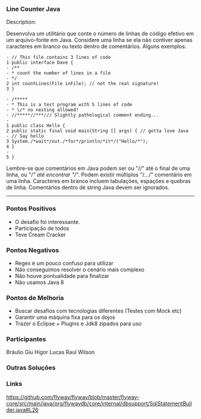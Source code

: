 ### Line Counter Java

Description:

Desenvolva um utilitário que conte o número de linhas de código efetivo em um arquivo-fonte em Java. Considere uma linha se ela não contiver apenas caracteres em branco ou texto dentro de comentários. Alguns exemplos:

```
- // This file contains 3 lines of code
1 public interface Dave {
- /**
- * count the number of lines in a file
- */
2 int countLines(File inFile); // not the real signature!
3 }
```

```
- /*****
- * This is a test program with 5 lines of code
- * \/* no nesting allowed!
- //*****//***/// Slightly pathological comment ending...
-
1 public class Hello {
2 public static final void main(String [] args) { // gotta love Java
- // Say hello
3 System./*wait*/out./*for*/println/*it*/("Hello/*");
4 }
-
5 }

```

Lembre-se que comentários em Java podem ser ou "//" até o final de uma linha, ou "/*" até encontrar "*/". Podem existir múltiplos "/*...*/" comentário em uma linha. Caracteres em branco incluem tabulações, espações e quebras de linha. Comentários dentro de string Java devem ser ignorados.



-----


### Pontos Positivos
- O desafio foi interessante.
- Participação de todos
- Teve Cream Cracker

### Pontos Negativos
- Regex é um pouco confuso para utilizar
- Não conseguimos resolver o cenário mais complexo
- Não houve pontualidade para finalizar
- Não usamos Java 8

### Pontos de Melhoria
- Buscar desafios com tecnologias diferentes (Testes com Mock etc)
- Garantir uma máquina fixa para os dojos
- Trazer o Eclipse + Plugins e Jdk8 zipados para uso


### Participantes

Bráulio
Giu
Higor
Lucas
Raul
Wilson

### Outras Soluções


### Links
https://github.com/flyway/flyway/blob/master/flyway-core/src/main/java/org/flywaydb/core/internal/dbsupport/SqlStatementBuilder.java#L26
